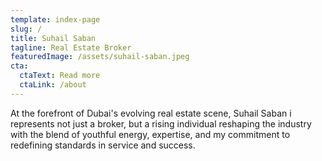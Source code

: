 ```yaml
---
template: index-page
slug: /
title: Suhail Saban
tagline: Real Estate Broker
featuredImage: /assets/suhail-saban.jpeg
cta:
  ctaText: Read more
  ctaLink: /about
---
```

At the forefront of Dubai's evolving real estate scene, Suhail Saban i represents not just a broker, but a rising individual reshaping the industry with the blend of youthful energy, expertise, and my commitment to redefining standards in service and success.